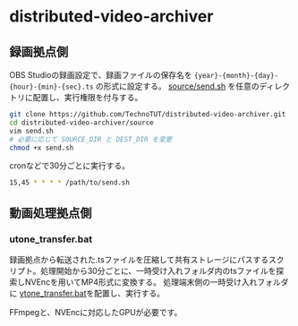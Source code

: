 # distributed-video-archiver
## 録画拠点側
OBS Studioの録画設定で、録画ファイルの保存名を `{year}-{month}-{day}-{hour}-{min}-{sec}.ts` の形式に設定する。
[source/send.sh](/source/send.sh) を任意のディレクトリに配置し、実行権限を付与する。
```bash
git clone https://github.com/TechnoTUT/distributed-video-archiver.git
cd distributed-video-archiver/source
vim send.sh
# 必要に応じて SOURCE_DIR と DEST_DIR を変更
chmod +x send.sh
```
cronなどで30分ごとに実行する。
```bash
15,45 * * * * /path/to/send.sh
```
## 動画処理拠点側
### utone_transfer.bat
録画拠点から転送された.tsファイルを圧縮して共有ストレージにパスするスクリプト。処理開始から30分ごとに、一時受け入れフォルダ内のtsファイルを探索しNVEncを用いてMP4形式に変換する。
処理端末側の一時受け入れフォルダに [ytone_transfer.bat](/source/utone_transfer.bat)を配置し、実行する。

FFmpegと、NVEncに対応したGPUが必要です。
